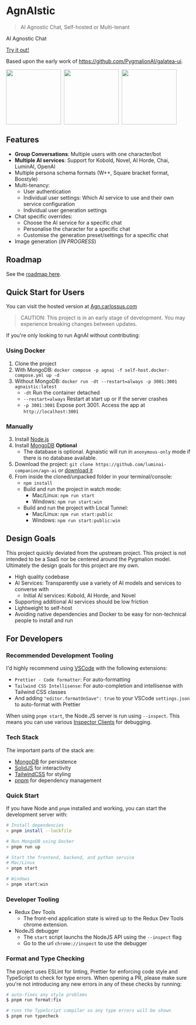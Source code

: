 # AgnAIstic

> AI Agnostic Chat, Self-hosted or Multi-tenant

AI Agnostic Chat

[Try it out!](https://agn.carlossus.com)

Based upon the early work of https://github.com/PygmalionAI/galatea-ui.

<div style="display: flex; flex-direction: row; gap: 0.5rem;" >
<img src="./screenshots/chat.png" height="150">
<img src="./screenshots/persona.png" height="150">
<img src="./screenshots/settings.png" height="150">
</div>

## Features

- **Group Conversations**: Multiple users with one character/bot
- **Multiple AI services**: Support for Kobold, Novel, AI Horde, Chai, LuminAI, OpenAI
- Multiple persona schema formats (W++, Square bracket format, Boostyle)
- Multi-tenancy:
  - User authentication
  - Individual user settings: Which AI service to use and their own service configuration
  - Individual user generation settings
- Chat specific overrides:
  - Choose the AI service for a specific chat
  - Personalise the character for a specific chat
  - Customise the generation preset/settings for a specific chat
- Image generation (_IN PROGRESS_)

## Roadmap

See the [roadmap here](https://github.com/users/sceuick/projects/1).

## Quick Start for Users

You can visit the hosted version at [Agn.carlossus.com](https://agn.carlossus.com)

> CAUTION: This project is in an early stage of development. You may experience breaking changes between updates.

If you're only looking to run AgnAI without contributing:

### Using Docker

1. Clone the project
2. With MongoDB: `docker compose -p agnai -f self-host.docker-compose.yml up -d`
3. Without MongoDB: `docker run -dt --restart=always -p 3001:3001 agnaistic:latest`
   - `-dt` Run the container detached
   - `--restart=always` Restart at start up or if the server crashes
   - `-p 3001:3001` Expose port 3001. Access the app at `http://localhost:3001`

### Manually

3. Install [Node.js](https://nodejs.org/en/download/)
4. Install [MongoDB](https://www.mongodb.com/docs/manual/installation/) **Optional**
   - The database is optional. Agnaistic will run in `anonymous-only` mode if there is no database available.
5. Download the project: `git clone https://github.com/luminai-companion/agn-ai` or [download it](https://github.com/luminai-companion/agn-ai/archive/refs/heads/dev.zip)
6. From inside the cloned/unpacked folder in your terminal/console:
   - `npm install`
   - Build and run the project in watch mode:
     - Mac/Linux: `npm run start`
     - Windows: `npm run start:win`
   - Build and run the project with Local Tunnel:
     - Mac/Linux: `npm run start:public`
     - Windows: `npm run start:public:win`

## Design Goals

This project quickly deviated from the upstream project. This project is not intended to be a SaaS nor be centered around the Pygmalion model.  
Ultimately the design goals for this project are my own.

- High quality codebase
- AI Services: Transparently use a variety of AI models and services to converse with
  - Initial AI services: Kobold, AI Horde, and Novel
- Supporting additional AI services should be low friction
- Lightweight to self-host
- Avoiding native dependencies and Docker to be easy for non-technical people to install and run

## For Developers

### Recommended Development Tooling

I'd highly recommend using [VSCode](https://code.visualstudio.com/) with the following extensions:

- `Prettier - Code formatter`: For auto-formatting
- `Tailwind CSS Intellisense`: For auto-completion and intellisense with Tailwind CSS classes
- And adding `"editor.formatOnSave": true` to your VSCode `settings.json` to auto-format with Prettier

When using `pnpm start`, the Node.JS server is run using `--inspect`. This means you can use various [Inspector Clients](https://nodejs.org/en/docs/guides/debugging-getting-started/#inspector-clients) for debugging.

### Tech Stack

The important parts of the stack are:

- [MongoDB](https://www.mongodb.com/docs/manual/installation/) for persistence
- [SolidJS](https://www.solidjs.com/) for interactivity
- [TailwindCSS](https://tailwindcss.com/) for styling
- [pnpm](https://pnpm.io/) for dependency management

### Quick Start

If you have Node and `pnpm` installed and working, you can start the development server with:

```bash
# Install dependencies
> pnpm install --lockfile

# Run MongoDB using Docker
> pnpm run up

# Start the frontend, backend, and python service
# Mac/Linux
> pnpm start

# Windows
> pnpm start:win
```

### Developer Tooling

- Redux Dev Tools
  - The front-end application state is wired up to the Redux Dev Tools chrome extension.
- NodeJS debugger
  - The `start` script launchs the NodeJS API using the `--inspect` flag
  - Go to the url `chrome://inspect` to use the debugger

### Format and Type Checking

The project uses ESLint for linting, Prettier for enforcing code style and TypeScript to check for type errors. When opening a PR, please make sure you're not introducing any new errors in any of these checks by running:

```bash
# auto-fixes any style problems
$ pnpm run format:fix

# runs the TypeScript compiler so any type errors will be shown
$ pnpm run typecheck
```
